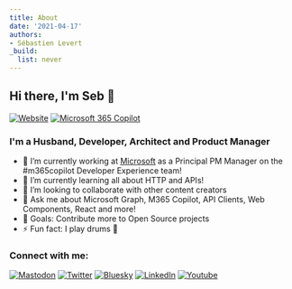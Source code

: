 ```yaml
---
title: About
date: '2021-04-17'
authors: 
- Sébastien Levert
_build:
  list: never
---
```


## Hi there, I'm Seb 👋

[![Website](https://img.shields.io/badge/BLOG-sebastienlevert.com-%23455466.svg?&style=for-the-badge&logo=rss&logoColor=white)][website]
[![Microsoft 365 Copilot](https://img.shields.io/badge/Microsoft-Principal%20Product%20Manager-%23F34F1C.svg?&style=for-the-badge&logo=microsoft&logoColor=white)][ms-website]

### I'm a Husband, Developer, Architect and Product Manager 

- 🔭 I’m currently working at [Microsoft][ms-website] as a Principal PM Manager on the #m365copilot Developer Experience team!
- 🌱 I’m currently learning all about HTTP and APIs!
- 👯 I’m looking to collaborate with other content creators
- 💬 Ask me about Microsoft Graph, M365 Copilot, API Clients, Web Components, React and more!
- 🥅 Goals: Contribute more to Open Source projects
- ⚡ Fun fact: I play drums 🥁

### Connect with me:

[![Mastodon](https://img.shields.io/badge/mastodon-%23595aff.svg?&style=for-the-badge&logo=mastodon&logoColor=white)][mastodon]
[![Twitter](https://img.shields.io/badge/twitter-%231DA1F2.svg?&style=for-the-badge&logo=x&logoColor=white&countColor=%232ea44f)][twitter]
[![Bluesky](https://img.shields.io/badge/bluesky-0285FF.svg?&style=for-the-badge&logo=bluesky&logoColor=white)][Bluesky]
[![LinkedIn](https://img.shields.io/badge/linkedin-%230077B5.svg?&style=for-the-badge&logo=linkedin&logoColor=white)][linkedin]
[![Youtube](https://img.shields.io/badge/youtube-%23FF0000.svg?&style=for-the-badge&logo=youtube&logoColor=white&countColor=%232ea44f)][youtube]

[website]: https://www.sebastienlevert.com
[ms-website]: https://aka.ms/m365copilotdev
[twitter]: https://twitter.com/intent/follow?original_referer=https%3A%2F%2Fgithub.com%2Fsebastienlevert&screen_name=sebastienlevert
[bluesky]: https://bsky.app/profile/sebastienlevert.com
[mastodon]: https://fosstodon.org/@sebastienlevert
[youtube]: https://www.youtube.com/channel/UCnnGypiyUKntbpJQIFIOGNw
[linkedin]: https://linkedin.com/in/sebastienlevert